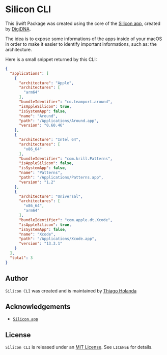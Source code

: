 # Silicon CLI

This Swift Package was created using the core of the [Silicon app](https://github.com/DigiDNA/Silicon), 
created by [DigiDNA](https://www.digidna.net).
 
The idea is to expose some informations of the apps inside of your macOS in order to make it easier to identify important
informations, such as: the architecture.

Here is a small snippet returned by this CLI:

```json
{
  "applications": [
    {
      "architecture": "Apple",
      "architectures": [
        "arm64"
      ],
      "bundleIdentifier": "co.teamport.around",
      "isAppleSilicon": true,
      "isSystemApp": false,
      "name": "Around",
      "path": "/Applications/Around.app",
      "version": "0.60.46"
    },
    {
      "architecture": "Intel 64",
      "architectures": [
        "x86_64"
      ],
      "bundleIdentifier": "com.krill.Patterns",
      "isAppleSilicon": false,
      "isSystemApp": false,
      "name": "Patterns",
      "path": "/Applications/Patterns.app",
      "version": "1.2"
    },
    {
      "architecture": "Universal",
      "architectures": [
        "x86_64",
        "arm64"
      ],
      "bundleIdentifier": "com.apple.dt.Xcode",
      "isAppleSilicon": true,
      "isSystemApp": false,
      "name": "Xcode",
      "path": "/Applications/Xcode.app",
      "version": "13.3.1"
    }
  ],
  "total": 3
}
```

## Author

`Silicon CLI` was created and is maintained by [Thiago Holanda](https://twitter.com/tholanda)

## Acknowledgements

- [`Silicon app`](https://github.com/DigiDNA/Silicon)

## License

`Silicon CLI` is released under an [MIT License](http://opensource.org/licenses/MIT). See `LICENSE` for details.
